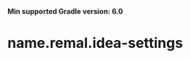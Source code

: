 **Min supported Gradle version: <!--property:gradle-api.min-version-->6.0<!--/property-->**

# name.remal.idea-settings

